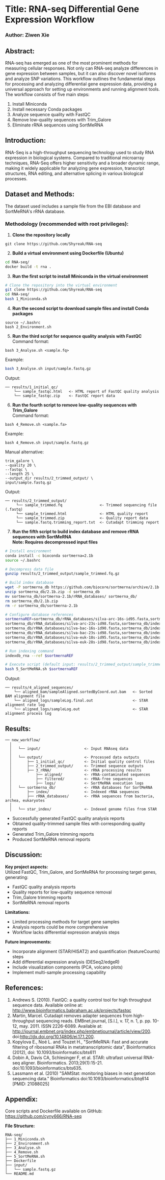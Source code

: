 # Title: RNA-seq Differential Gene Expression Workflow  

### Author: Ziwen Xie  

## Abstract:  

RNA-seq has emerged as one of the most prominent methods for measuring cellular responses. Not only can RNA-seq analyze differences in gene expression between samples, but it can also discover novel isoforms and analyze SNP variations. This workflow outlines the fundamental steps for processing and analyzing differential gene expression data, providing a universal approach for setting up environments and running alignment tools. The workflow consists of five main steps:  
1. Install Miniconda  
2. Install necessary Conda packages  
3. Analyze sequence quality with FastQC  
4. Remove low-quality sequences with Trim_Galore  
5. Eliminate rRNA sequences using SortMeRNA  

## Introduction:  

RNA-Seq is a high-throughput sequencing technology used to study RNA expression in biological systems. Compared to traditional microarray techniques, RNA-Seq offers higher sensitivity and a broader dynamic range, making it widely applicable for analyzing gene expression, transcript structures, RNA editing, and alternative splicing in various biological processes.  

## Dataset and Methods:  

The dataset used includes a sample file from the EBI database and SortMeRNA's rRNA database.  

### Methodology (recommended with root privileges):  

1. **Clone the repository locally**  
```shell
git clone https://github.com/Shyreak/RNA-seq
```

2. **Build a virtual environment using Dockerfile (Ubuntu)**  
```sh
cd RNA-seq/
docker build -t rna .
```

3. **Run the first script to install Miniconda in the virtual environment**  
```sh
# Clone the repository into the virtual environment
git clone https://github.com/Shyreak/RNA-seq
cd RNA-seq/
bash 1_Miniconda.sh 
```

4. **Run the second script to download sample files and install Conda packages**  
```shell
source ~/.bashrc
bash 2_Environment.sh 
```

5. **Run the third script for sequence quality analysis with FastQC**  
Command format:  
```shell
bash 3_Analyse.sh <sample.fq> 
```  
Example:  
```sh
bash 3_Analyse.sh input/sample.fastq.gz
```  
Output:  
```
── results/1_initial_qc/
    └── sample_fastqc.html   <- HTML report of FastQC quality analysis
    └── sample_fastqc.zip    <- FastQC report data
```

6. **Run the fourth script to remove low-quality sequences with Trim_Galore**  
Command format:  
```shell
bash 4_Remove.sh <sample.fa>
```  
Example:  
```shell
bash 4_Remove.sh input/sample.fastq.gz
```  
Manual alternative:  
```shell
trim_galore \
--quality 20 \
--fastqc \
--length 25 \
--output_dir results/2_trimmed_output/ \
input/sample.fastq.gz
```  
Output:  
```
── results/2_trimmed_output/
     └── sample_trimmed.fq                 <- Trimmed sequencing file (.fastq)
     └── sample_trimmed.html               <- HTML quality report
     └── sample_trimmed.zip                <- Quality report data
     └── sample.fastq.trimming_report.txt  <- Cutadapt trimming report
```

7. **Run the fifth script to build index database and remove rRNA sequences with SortMeRNA**  
**Note: Requires decompressed input files**  
```sh
# Install environment
conda install -c bioconda sortmerna=2.1b
source ~/.bashrc

# Decompress data file
gunzip results/2_trimmed_output/sample_trimmed.fq.gz 

# Build index database
wget -P sortmerna_db https://github.com/biocore/sortmerna/archive/2.1b.zip
unzip sortmerna_db/2.1b.zip -d sortmerna_db
mv sortmerna_db/sortmerna-2.1b/rRNA_databases/ sortmerna_db/
rm sortmerna_db/2.1b.zip
rm -r sortmerna_db/sortmerna-2.1b

# Configure database references
sortmernaREF=sortmerna_db/rRNA_databases/silva-arc-16s-id95.fasta,sortmerna_db/index/silva-arc-16s-id95:\
sortmerna_db/rRNA_databases/silva-arc-23s-id98.fasta,sortmerna_db/index/silva-arc-23s-id98:\
sortmerna_db/rRNA_databases/silva-bac-16s-id90.fasta,sortmerna_db/index/silva-bac-16s-id95:\
sortmerna_db/rRNA_databases/silva-bac-23s-id98.fasta,sortmerna_db/index/silva-bac-23s-id98:\
sortmerna_db/rRNA_databases/silva-euk-18s-id95.fasta,sortmerna_db/index/silva-euk-18s-id95:\
sortmerna_db/rRNA_databases/silva-euk-28s-id98.fasta,sortmerna_db/index/silva-euk-28s-id98

# Run indexing command
indexdb_rna --ref $sortmernaREF

# Execute script (default input: results/2_trimmed_output/sample_trimmed.fq)
bash 5_SortMeRNA.sh $sortmernaREF
```  
Output:  
```
── results/4_aligned_sequences/
    └── aligned_bam/sampleAligned.sortedByCoord.out.bam   <- Sorted BAM alignment file
    └── aligned_logs/sampleLog.final.out                  <- STAR alignment rate log
    └── aligned_logs/sampleLog.out                        <- STAR alignment process log
```

## Results:  

```
── new_workflow/
  │  
  │   └── input/                    <- Input RNAseq data
  │  
  │   └── output/                   <- Processed data outputs
  │       ├── 1_initial_qc/         <- Initial quality control files
  │       ├── 2_trimmed_output/     <- Trimmed sequence outputs
  │       ├── 3_rRNA/               <- rRNA processing results
  │           ├── aligned/          <- rRNA-contaminated sequences
  │           ├── filtered/         <- rRNA-free sequences
  │           ├── logs/             <- SortMeRNA execution logs
  │   └── sortmerna_db/             <- rRNA databases for SortMeRNA
  │       ├── index/                <- Indexed rRNA sequences
  │       ├── rRNA_databases/       <- rRNA sequences from bacteria, archea, eukaryotes
  │  
  │   └── star_index/               <- Indexed genome files from STAR 
```

* Successfully generated FastQC quality analysis reports  
* Obtained quality-trimmed sample files with corresponding quality reports  
* Generated Trim_Galore trimming reports  
* Produced SortMeRNA removal reports  

## Discussion:  

**Key project aspects:**  
Utilized FastQC, Trim_Galore, and SortMeRNA for processing target genes, generating:  
- FastQC quality analysis reports  
- Quality reports for low-quality sequence removal  
- Trim_Galore trimming reports  
- SortMeRNA removal reports  

**Limitations:**  
- Limited processing methods for target gene samples  
- Analysis reports could be more comprehensive  
- Workflow lacks differential expression analysis steps  

**Future improvements:**  
- Incorporate alignment (STAR/HISAT2) and quantification (featureCounts) steps  
- Add differential expression analysis (DESeq2/edgeR)  
- Include visualization components (PCA, volcano plots)  
- Implement multi-sample processing capability  

## References:  

1. Andrews S. (2010). FastQC: a quality control tool for high throughput sequence data. Available online at: http://www.bioinformatics.babraham.ac.uk/projects/fastqc  
2. Martin, Marcel. Cutadapt removes adapter sequences from high-throughput sequencing reads. EMBnet.journal, [S.l.], v. 17, n. 1, p. pp. 10-12, may. 2011. ISSN 2226-6089. Available at: http://journal.embnet.org/index.php/embnetjournal/article/view/200. doi:http://dx.doi.org/10.14806/ej.17.1.200.  
3. Kopylova E., Noé L. and Touzet H., "SortMeRNA: Fast and accurate filtering of ribosomal RNAs in metatranscriptomic data", Bioinformatics (2012), doi: 10.1093/bioinformatics/bts611  
4. Dobin A, Davis CA, Schlesinger F, et al. STAR: ultrafast universal RNA-seq aligner. Bioinformatics. 2013;29(1):15-21. doi:10.1093/bioinformatics/bts635.  
5. Lassmann et al. (2010) "SAMStat: monitoring biases in next generation sequencing data." Bioinformatics doi:10.1093/bioinformatics/btq614 [PMID: 21088025]  

## Appendix:  

Core scripts and Dockerfile available on GitHub:  
https://github.com/cyny666/RNA-seq  

**File Structure:**  
```
RNA-seq/
├── 1_Miniconda.sh
├── 2_Environment.sh
├── 3_Analyse.sh
├── 4_Remove.sh
├── 5_SortMeRNA.sh
├── Dockerfile
├── input/
│   └── sample.fastq.gz
└── README.md
```
